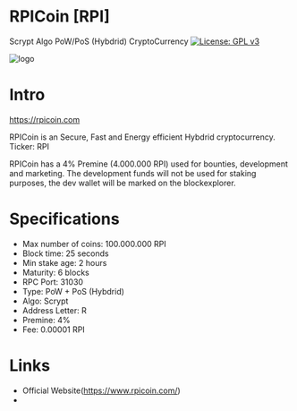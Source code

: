 # RPICoin [RPI]
Scrypt Algo PoW/PoS (Hybdrid) CryptoCurrency
[![License: GPL v3](https://img.shields.io/badge/License-GPL%20v3-blue.svg)](http://www.gnu.org/licenses/gpl-3.0)

![logo](https://i.imgur.com/QW7p8Vu.jpg)

Intro
==========================
https://rpicoin.com

RPICoin is an Secure, Fast and Energy efficient Hybdrid cryptocurrency.
Ticker: RPI

RPICoin has a 4% Premine (4.000.000 RPI) used for bounties, development and marketing.
The development funds will not be used for staking purposes, the dev wallet will be marked on the blockexplorer.

Specifications
==========================
* Max number of coins: 100.000.000 RPI
* Block time: 25 seconds 
* Min stake age: 2 hours
* Maturity: 6 blocks
* RPC Port: 31030
* Type: PoW + PoS (Hybdrid)
* Algo: Scrypt
* Address Letter: R
* Premine: 4%
* Fee: 0.00001 RPI 

Links
===========================
* Official Website(https://www.rpicoin.com/)<br>
* 
